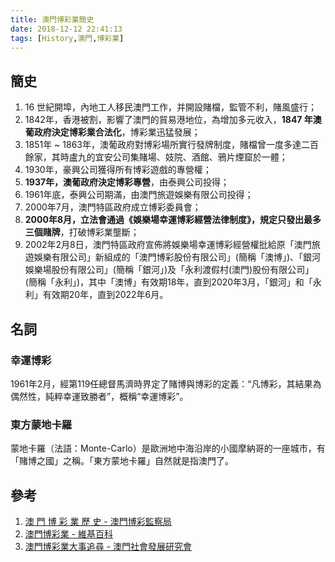 ```yaml
---
title: 澳門博彩業簡史 
date: 2018-12-12 22:41:13
tags: [History,澳門,博彩業]
---
```


## 簡史

1. 16 世紀開埠，內地工人移民澳門工作，并開設賭檔，監管不利，賭風盛行；
2. 1842年，香港被割，影響了澳門的貿易港地位，為增加多元收入，**1847 年澳葡政府決定博彩業合法化**，博彩業迅猛發展；
3. 1851年 ~ 1863年，澳葡政府對博彩場所實行發牌制度，賭檔曾一度多達二百餘家，其時盧九的宜安公司集賭場、妓院、酒館、鴉片煙窟於一體；
4. 1930年，豪興公司獲得所有博彩遊戲的專營權；
5. **1937年，澳葡政府決定博彩專營**，由泰興公司投得；
6. 1961年底，泰興公司期滿，由澳門旅遊娛樂有限公司投得；
7. 2000年7月，澳門特區政府成立博彩委員會；
8. **2000年8月，立法會通過《娛樂場幸運博彩經營法律制度》，規定只發出最多三個賭牌**，打破博彩業壟斷；
9. 2002年2月8日，澳門特區政府宣佈將娛樂場幸運博彩經營權批給原「澳門旅遊娛樂有限公司」新組成的「澳門博彩股份有限公司」(簡稱「澳博」)、「銀河娛樂場股份有限公司」(簡稱「銀河」)及「永利渡假村(澳門)股份有限公司」(簡稱「永利」)，其中「澳博」有效期18年，直到2020年3月，「銀河」和「永利」有效期20年，直到2022年6月。

## 名詞

### 幸運博彩

1961年2月，經第119任總督馬濟時界定了賭博與博彩的定義：“凡博彩，其結果為偶然性，純粹幸運致勝者”，概稱“幸運博彩”。

### 東方蒙地卡羅

蒙地卡羅（法語：Monte-Carlo）是歐洲地中海沿岸的小國摩納哥的一座城市，有「賭博之國」之稱。「東方蒙地卡羅」自然就是指澳門了。

## 參考

1. [澳 門 博 彩 業 歷 史 - 澳門博彩監察局](http://www.dicj.gov.mo/web/cn/history/index.html)
2. [澳門博彩業 - 維基百科](https://zh.wikipedia.org/zh-mo/%E6%BE%B3%E9%96%80%E5%8D%9A%E5%BD%A9%E6%A5%AD)
3. [澳門博彩業大事追尋 - 澳門社會發展研究會](http://www.macauresearch.org/my%20webs1/magazine1/magazine1casinohistory.htm)